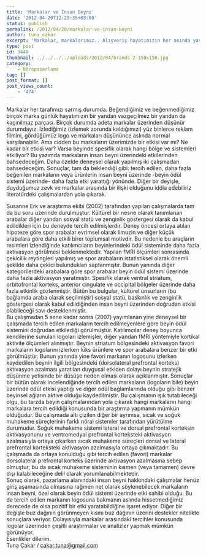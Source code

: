 ```yaml
---
title: 'Markalar ve İnsan Beyni'
date: '2012-04-20T12:25:35+03:00'
status: publish
permalink: /2012/04/20/markalar-ve-insan-beyni
author: tuna_cakar
excerpt: 'Markalar, markalarımız.. Alışveriş hayatımızın her anında yanımızda olan markalar üzerine...'
type: post
id: 3440
thumbnail: ../../../../uploads/2012/04/brands-2-150x150.jpg
category:
    - Nöropazarlama
tag: []
post_format: []
post_views_count:
    - '474'
---
```

Markalar her tarafımızı sarmış durumda. Beğendiğimiz ve beğenmediğimiz birçok marka günlük hayatımızın bir yandan vazgeçilmez bir yandan da kaçınılmaz parçası. Birçok durumda adeta markalar üzerinden düşünür durumdayız. İzlediğimiz (izlemek zorunda kaldığımızı) yüz binlerce reklam filmini, gördüğümüz logo ve markaları düşününce aslında normal karşılanabilir. Ama cidden bu markaların üzerimizde bir etkisi var mı? Ne kadar bir etkisi var? Varsa beyinde spesifik olarak hangi bölge ve sistemleri etkiliyor? Bu yazımda markaların insan beyni üzerindeki etkilerinden bahsedeceğim. Daha özelde deneysel olarak yapılmış iki çalışmadan bahsedeceğim. Sonuçlar, tam da beklendiği gibi: tercih edilen, daha fazla beğenilen markaların veya ürünlerin insan beyni üzerinde -beyin ödül sistemi üzerinde- daha fazla etki yarattığı yönünde. Diğer bir deyişle, duyduğumuz zevk ve markalar arasında bir ilişki olduğunu iddia edebiliriz literatürdeki çalışmalardan yola çıkarak.  
  
Susanne Erk ve araştırma ekibi (2002) tarafından yapılan çalışmalarda tam da bu soru üzerinde durulmuştur. Kültürel bir nesne olarak tanımlanan arabalar diğer yandan sosyal statü ve zenginlik göstergesi olarak da kabul edildikleri için bu deneyde tercih edilmişlerdir. Deney öncesi ortaya atılan hipoteze göre spor arabalar evrimsel olarak limuzin ve diğer küçük arabalara göre daha etkili birer toplumsal motivdir. Bu nedenle bu araçların resimleri izlendiğinde katılımcıların beyinlerindeki ödül sisteminde daha fazla aktivasyon görülmesi beklenmektedir. Yapılan fMRI ölçümleri sonrasında çekicilik reytingleri yapılmış ve spor arabaların istatistiksel olarak önemli şekilde daha çekici bulundukları saptanmıştır. Bunun yanında diğer kategorilerdeki arabalara göre spor arabalar beyin ödül sistemi üzerinde daha fazla aktivasyon yaratmıştır. Spesifik olarak ventral striatum, orbitofrontal korteks, anterior cingulate ve occipital bölgeler üzerinde daha fazla etkinlik gözlenmiştir. Bütün bu bulgular, kültürel unsurların (bu bağlamda araba olarak seçilmiştir) sosyal statü, baskınlık ve zenginlik göstergesi olarak kabul edildiğinden insan beyni üzerinden doğrudan etkisi olabileceği savı desteklenmiştir.  
Bu çalışmadan 5 sene kadar sonra (2007) yayımlanan yine deneysel bir çalışmada tercih edilen markaların tercih edilmeyenlere göre beyin ödül sistemini doğrudan etkilediği görülmüştür. Katılımcılar deney boyunca kendilerine sunulan logoları izlemişler, diğer yandan fMRI yöntemiyle kortikal aktivite ölçümleri alınmıştır. Beynin striatum bölgesindeki aktivasyon favori markaların logolarını izlerken lüks ürünlere ve spor arabalara benzer bir etki görülmüştür. Bunun yanında yine favori markanın logosunu izlerken kaydedilen beynin ilgili bölgesindeki (dorsolateral prefrontal korteks) aktivasyon azalması yaratılan duygusal etkiden dolayı beynin stratejik düşünme yetisinde bir düşüşe neden olması olarak açıklanmıştır. Sonuçlar bir bütün olarak incelendiğinde tercih edilen markaların (logoların bile) beyin üzerinde ödül etkisi yaptığı ve diğer ödül bağlamlarında olduğu gibi benzer beyinsel ağların aktive olduğu kaydedilmiştir. Bu çalışmanın ışık tutabileceği olgu, bu tarzda beyin çalışmalarından yola çıkarak hangi markaların hangi markalara tercih edildiği konusunda bir araştırma yapmanın mümkün olduğudur. Bu çalışmada altı çizilen diğer bir ayrımsa, sıcak ve soğuk muhakeme süreçlerinin farklı nöral sistemler tarafından yürütülme durumudur. Soğuk muhakeme sistemi lateral ve dorsal prefrontal korteksin aktivasyonunu ve ventromedyal prefrontal korteksteki aktivasyon azalmasıyla ortaya çıkarken sıcak muhakeme süreçleri dorsal ve lateral prefrontal korteksteki aktivasyon azalmasıyla ortaya çıkmaktadır. Bu çalışmada da ortaya konulduğu gibi tercih edilen (favori) markalar dorsolateral prefrontal korteks üzerinde aktivasyon azalmasına sebep olmuştur; bu da sıcak muhakeme sisteminin kısmen (veya tamamen) devre dışı kalabileceğine delil olarak yorumlanabilmektedir.  
Sonuç olarak, pazarlama alanındaki insan beyni hakkındaki çalışmalar henüz giriş aşamasında olmasına rağmen net olarak söylenebilecek markaların insan beyni, özel olarak beyin ödül sistemi üzerinde etki sahibi olduğu. Bu da tercih edilen markanın logosuna bakmanın aslında hissetmediğimiz derecede de olsa pozitif bir etki yaratabildiğine işaret ediyor. Diğer bir değişle buz dağının görünmeyen kısmı buz dağının üzerini destekler nitelikte sonuçlara veriyor. Dolayısıyla markalar arasındaki tercihler konusunda logolar üzerinden çeşitli araştırmalar ve analizler yapmak mümkün görünüyor.  
Esenlikler dilerim.  
Tuna Çakar / <cakar.tuna@gmail.com>
